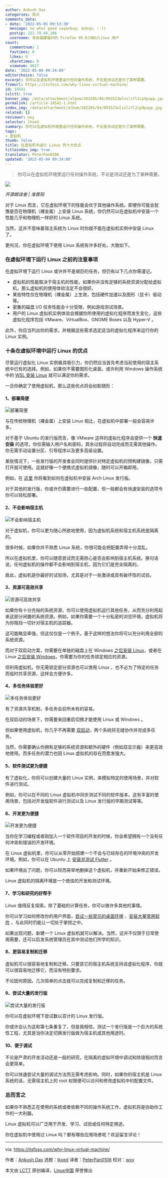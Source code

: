 ```yaml
---
author: Ankush Das
categories: 观点
comments_data:
- date: '2022-05-05 09:53:30'
  message: no what good say&nbsp; &nbsp; :-))
  postip: 222.79.46.106
  username: 来自福建福州的 Firefox 99.0|GNU/Linux 用户
count:
  commentnum: 1
  favtimes: 0
  likes: 0
  sharetimes: 0
  viewnum: 4617
date: '2022-05-04 09:34:00'
editorchoice: false
excerpt: 你可以在虚拟机环境里运行任何操作系统，不论是测试还是为了某种需要。
fromurl: https://itsfoss.com/why-linux-virtual-machine/
id: 14541
islctt: true
banner_img: /data/attachment/album/202205/04/093523wlzslifl2cp9papp.jpg
permalink: /article-14541-1.html
index_img: /data/attachment/album/202205/04/093523wlzslifl2cp9papp.jpg.thumb.jpg
related: []
reviewer: wxy
selector: lkxed
summary: 你可以在虚拟机环境里运行任何操作系统，不论是测试还是为了某种需要。
tags:
- 虚拟机
thumb: false
title: 在虚拟机中运行 Linux 的十大优点
titleindex_img: true
translator: PeterPan0106
updated: '2022-05-04 09:34:00'
---
```



> 
> 你可以在虚拟机环境里运行任何操作系统，不论是测试还是为了某种需要。
> 
> 
> 


![](/data/attachment/album/202205/04/093523wlzslifl2cp9papp.jpg)



*开源朗读者 | 淮晋阳*


对于 Linux 而言，它在虚拟环境下的性能会优于其他操作系统。即便你可能会犹豫是否在物理机（裸金属）上安装 Linux 系统，你仍然可以在虚拟机中安装一个性能几乎和物理机一样好的 Linux 系统。


当然，这并不意味着宿主系统为 Linux 时你就不能在虚拟机实例中安装 Linux 了。


更何况，你在虚拟环境下使用 Linux 系统有许多好处。大致如下。


### 在虚拟环境下运行 Linux 之前的注意事项


在虚拟环境下运行 Linux 或许并不是艰巨的任务，但仍有以下几点你需谨记。


* 虚拟机的性能取决于宿主机的性能，如果你并没有足够的系统资源分配给虚拟机，那么虚拟机的使用体验注定不会很好。
* 某些特性仅在物理机（裸金属）上生效，包括硬件加速以及图形（显卡）驱动等。
* 密集的磁盘 I/O 任务性能会十分受限，例如游戏测试场景。
* 用户的 Linux 虚拟机实例体验会根据你所使用的虚拟化程序而发生变化，这些虚拟化程序包括 VMware、VirtualBox、GNOME Boxes 以及 Hyper-V 。


此外，你应当列出你的需求，并根据这些需求选定适当的虚拟化程序来运行你的 Linux 实例。


### 十条在虚拟环境中运行 Linux 的优点


尽管运行虚拟化 Linux 实例极具吸引力，你仍然应当首先考虑当前使用的宿主系统中已有的选择。例如，如果你不需要图形化桌面，或许利用 Windows 操作系统中的 [WSL 安装 Linux](https://itsfoss.com/install-bash-on-windows/) 就可以满足你的需求。


一旦你确定了使用虚拟机，那么这些优点将会如影随形：


#### 1、部署简便


![部署简便](/data/attachment/album/202205/04/093418ipgo3ng00ctpz3c0.jpg)


与在传统物理机（裸金属）上安装 Linux 相比，在虚拟机中部署一般会容易许多。


对于基于 Ubuntu 的发行版而言，像 VMware 这样的虚拟化程序会提供一个 **快速安装** 的选项，你仅需输入用户名和密码，其余过程将自动完成而无需其他操作。你无需手动设置分区、引导程序以及更多高级设置。


某些情况下，一些发行版的开发者会同时提供针对特定虚拟机的预构建镜像，只需打开就可使用。这就好像一个便携式虚拟机镜像，随时可以开箱即用。


例如，在 [这里](https://itsfoss.com/install-arch-linux-virtualbox/) 你将看到如何在虚拟机中安装 Arch Linux 发行版。


对于其他的发行版，你或许仍需要进行一些配置，但一般都会有快速安装的选项令你可以轻松部署。


#### 2、不会影响宿主机


![不会影响宿主机](/data/attachment/album/202205/04/093419ulojqcjmztoquyjp.jpg)


对于虚拟机，你可以更为随心所欲地使用，因为虚拟机系统和宿主机系统是隔离的。


很多时候，如果你并不熟悉 Linux 系统，你很可能会把配置弄得十分混乱。


所以在虚拟机里，你可以随意尝试而无需担心是否会影响到宿主机系统。换句话说，任何虚拟机的操作都不会影响到宿主机，因为它们是完全隔离的。


故此，虚拟机是你最好的试验场，尤其是对于一些激进或具有破坏性的试验。


#### 3、资源可高效共享


![资源可高效共享](/data/attachment/album/202205/04/093419nsyx62bvx2szzw2f.jpg)


如果你有十分充裕的系统资源，你可以使用虚拟机运行其他任务，从而充分利用起来这部分闲置的系统资源。例如，如果你需要一个十分私密的浏览环境，虚拟机将为你阻挡一切针对宿主机的追踪器。


这可能略显牵强，但这仅仅是一个例子。基于这样的想法你将可以充分利用全部的系统资源。


而对于双启动方案，你需要在单独的磁盘上在 Windows [之后安装 Linux](https://itsfoss.com/dual-boot-hdd-ssd/)，或者在 Linux [之后安装 Windows](https://itsfoss.com/install-windows-after-ubuntu-dual-boot/)，你需要为你的任务锁定相应的资源。


但利用虚拟机，你无需锁定部分资源也可以使用 Linux ，也不必为了特定的任务而临时共享资源，这样会方便许多。


#### 4、多任务体验更好


![多任务体验更好](/data/attachment/album/202205/04/093419lju4ik98xobzlizi.jpg)


有了资源共享机制，多任务会前所未有的容易。


在双启动的场景下，你需要来回重启切换才能使用 Linux 或 Windows 。


但如果使用虚拟机，你几乎不再需要 [双启动](https://itsfoss.com/dual-boot-fedora-windows/)，两个系统将无缝协作并完成多任务。


当然，你需要确认你拥有足够的系统资源和额外的硬件（例如双显示器）来更高效地使用。而多任务的潜力也因 Linux 虚拟机的存在而愈发强大。


#### 5、软件测试更为便捷


有了虚拟化，你将可以创建大量的 Linux 实例，来模拟特定的使用场景，并对软件进行测试。


例如，你可以在不同的 Linux 虚拟机中同步测试不同的软件版本。这有丰富的使用场景，包括对开发版软件进行测试以及 Linux 发行版的早期测试等等。


#### 6、开发更为便捷


![开发更为便捷](/data/attachment/album/202205/04/093420yyqq03fyy999q05t.jpg)


当你在学习编程或者刚加入一个软件项目的开发的时候，你会希望拥有一个没有任何冲突和错误的开发环境。


在 Linux 虚拟机里，你可以从零开始搭建一个不会与已经存在的环境冲突的开发环境。例如，你可以在 Ubuntu 上 [安装并测试 Flutter](https://itsfoss.com/install-flutter-linux/) 。


如果环境出了问题，你可以轻而易举地删掉这个虚拟机，并重新开始来修正错误。


Linux 虚拟机的隔离环境是一个绝佳的开发和测试环境。


#### 7、学习和研究的好帮手


Linux 值得反复探索。除了基础的计算任务，你可以做许多其他的事情。


你可以学习如何修改你的用户界面，[尝试一些常见的桌面环境](https://itsfoss.com/best-linux-desktop-environments/) 、[安装大量常用软件](https://itsfoss.com/essential-linux-applications/) ，与此同时仍能让一切处于掌控之中。


如果出现问题，新建一个 Linux 虚拟机就可以解决。当然，这并不仅限于日常使用需要，还可以启发系统管理员在其中测试他们所学的知识。


#### 8、更容易复制和迁移


虚拟机可以很容易地复制和迁移。只要其它的宿主机系统支持该虚拟化程序，你就可以很容易地迁移它，而没有特别要求。


不论因何原因，几次简单的点击就可以完成复制和迁移的任务。


#### 9、尝试大量的发行版


![尝试大量的发行版](/data/attachment/album/202205/04/093420ur2z5rf9ueeesa96.jpg)


你可以在虚拟环境下尝试数以百计的 Linux 发行版。


你或许会认为这和第七条重复了，但是我相信，测试一个发行版是一个巨大的系统性工程，尤其是当你决定切换发行版做为宿主机或其他用途时。


#### 10、便于调试


不论是严肃的开发活动还是一般的研究，在隔离的虚拟环境中调试和除错相对而言会更简单。


你可以快速尝试大量的调试方法而无需考虑影响。同时，如果你的宿主机是 Linux 系统的话，无需宿主机上的 root 权限便可以访问和修改虚拟机中的配置文件。


### 总而言之


如果你不熟悉正在使用的系统或者依赖不同的操作系统工作，虚拟机将是协助你工作的一大利器。


Linux 虚拟机可以广泛用于开发、学习、试验或任何特定用途。


你在虚拟机中使用过 Linux 吗？都有哪些应用场景呢？欢迎留言评论！




---


via: <https://itsfoss.com/why-linux-virtual-machine/>


作者：[Ankush Das](https://itsfoss.com/author/ankush/) 选题：[lkxed](https://github.com/lkxed) 译者：[PeterPan0106](https://github.com/PeterPan0106) 校对：[wxy](https://github.com/wxy)


本文由 [LCTT](https://github.com/LCTT/TranslateProject) 原创编译，[Linux中国](https://linux.cn/) 荣誉推出